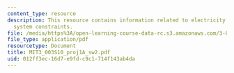 ```yaml
---
content_type: resource
description: This resource contains information related to electricity generation
  system constraints.
file: /media/https%3A/open-learning-course-data-rc.s3.amazonaws.com/3-003-principles-of-engineering-practice-spring-2010/012ff3ec16d7e9fdc9c1714f143ab4da_MIT3_003S10_proj1A_sw2.pdf
file_type: application/pdf
resourcetype: Document
title: MIT3_003S10_proj1A_sw2.pdf
uid: 012ff3ec-16d7-e9fd-c9c1-714f143ab4da
---
```

